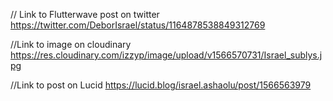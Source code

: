 // Link to Flutterwave post on twitter
https://twitter.com/DeborIsrael/status/1164878538849312769

//Link to image on cloudinary
https://res.cloudinary.com/izzyp/image/upload/v1566570731/Israel_sublys.jpg

//Link to post on Lucid
https://lucid.blog/israel.ashaolu/post/1566563979

